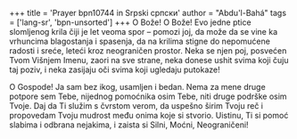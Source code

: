 +++
title = 'Prayer bpn10744 in Srpski српски'
author = "Abdu'l-Bahá"
tags = ['lang-sr', 'bpn-unsorted']
+++
O Bože! O Bože! Evo jedne ptice slomljenog krila čiji je let veoma spor – pomozi joj, da može da se vine ka vrhuncima blagostanja i spasenja, da na krilima stigne do nepomućene radosti i sreće, leteći kroz neograničen prostor. Neka se njen poj, posvećen Tvom Višnjem Imenu, zaori na sve strane, neka donese ushit svima koji čuju taj poziv, i neka zasijaju oči svima koji ugledaju putokaze!

O Gospode! Ja sam bez ikog, usamljen i bedan. Nema za mene druge potpore sem Tebe, nijednog pomoćnika osim Tebe, niti druge podrške osim Tvoje. Daj da Ti služim s čvrstom verom, da uspešno širim Tvoju reč i propovedam Tvoju mudrost među onima koje si stvorio. Uistinu, Ti si pomoć slabima i odbrana nejakima, i zaista si Silni, Moćni, Neograničeni!
